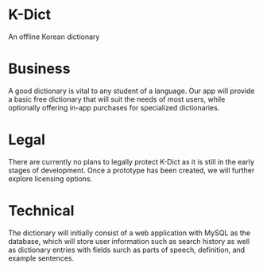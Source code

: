 # K-Dict
An offline Korean dictionary

# Business
A good dictionary is vital to any student of a language. Our app will provide a basic free dictionary that will suit the needs of most users, while optionally offering in-app purchases for specialized dictionaries.

# Legal 
There are currently no plans to legally protect K-Dict as it is still in the early stages of development. Once a prototype has been created, we will further explore licensing options.

# Technical
The dictionary will initially consist of a web application with MySQL as the database, which will store user information such as search history as well as dictionary entries with fields surch as parts of speech, definition, and example sentences.
